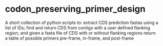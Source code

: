 # codon_preserving_primer_design
A short collection of python scripts to: extract CDS prediction fastas using a list of IDs; find and return CDS from contigs with a user defined flanking region; and given a fasta file of CDS with or without flanking regions return a table of possible primers pre-frame, in-frame, and post-frame
